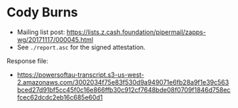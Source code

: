 # Cody Burns

* Mailing list post: <https://lists.z.cash.foundation/pipermail/zapps-wg/20171117/000045.html>
* See `./report.asc` for the signed attestation.

Response file:

* https://powersoftau-transcript.s3-us-west-2.amazonaws.com/3002034f75e83f530d9a949071e6fb28a9f1e39c563bced27d91bf5cc45f0c16e866ffb30c912cf7648bde08f0709f1846d758ecfcec62dcdc2eb16c685e60d1
